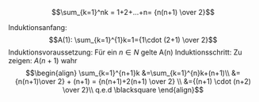 
$$\sum_{k=1}^nk = 1+2+...+n= {n(n+1) \over 2}$$

Induktionsanfang:
$$A(1): \sum_{k=1}^{1}k=1={1\cdot (2+1) \over 2}$$
Induktionsvoraussetzung: Für ein $n \in N$ gelte A(n)
Induktionsschritt: Zu zeigen: $A(n+1)$ wahr
$$\begin{align}
\sum_{k=1}^{n+1}k &=\sum_{k=1}^{n}k+(n+1)\\
&={n(n+1)\over 2} + (n+1) = {n(n+1)+2(n+1) \over 2} \\
&={(n+1) \cdot (n+2) \over 2}\\
q.e.d \blacksquare
\end{align}$$
